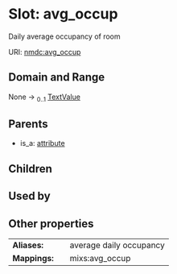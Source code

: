 
# Slot: avg_occup


Daily average  occupancy of room

URI: [nmdc:avg_occup](https://microbiomedata/meta/avg_occup)


## Domain and Range

None &#8594;  <sub>0..1</sub> [TextValue](TextValue.md)

## Parents

 *  is_a: [attribute](attribute.md)

## Children


## Used by


## Other properties

|  |  |  |
| --- | --- | --- |
| **Aliases:** | | average daily occupancy |
| **Mappings:** | | mixs:avg_occup |

